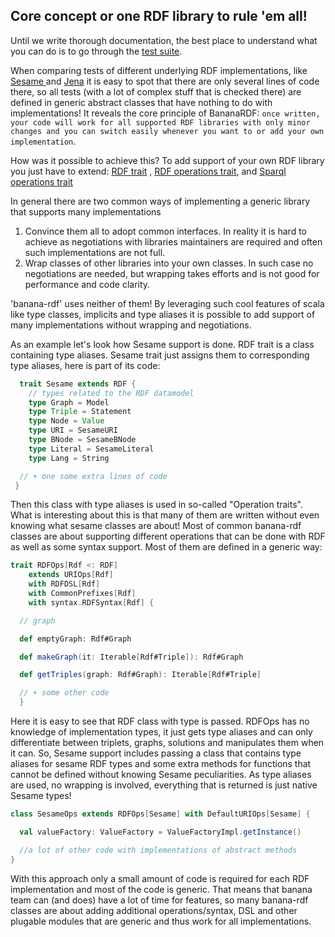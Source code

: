 Core concept or one RDF library to rule 'em all!
-------------------------------------------------

Until we write thorough documentation, the best place to understand
what you can do is to go through the [test
suite](https://github.com/w3c/banana-rdf/tree/master/rdf-test-suite).

When comparing tests of different underlying RDF implementations, like
 [Sesame ](https://github.com/w3c/banana-rdf/blob/master/sesame/src/test/scala/org/w3/banana/sesame/SesameSparqlEngineTest.scala) and
 [Jena](https://github.com/w3c/banana-rdf/blob/master/jena/src/test/scala/org/w3/banana/jena/JenaSparqlEngineTest.scala) it is easy to
  spot that there are only several lines of code there, so all tests (with a lot of complex stuff that is checked there) are defined in
  generic abstract classes that have nothing to do with implementations!
  It reveals the core principle of BananaRDF: `once written, your code will work for all supported RDF libraries with only minor changes
 and you can switch easily whenever you want to or add your own implementation`.

 How was it possible to achieve this?  To add support of your own RDF library you just have to extend:
   [RDF trait](https://github.com/w3c/banana-rdf/blob/master/rdf/common/src/main/scala/org/w3/banana/RDF.scala) ,
    [RDF operations trait](https://github.com/w3c/banana-rdf/blob/master/rdf/common/src/main/scala/org/w3/banana/RDFOps.scala),
    and [Sparql operations trait](https://github.com/w3c/banana-rdf/blob/master/rdf/common/src/main/scala/org/w3/banana/SparqlOps.scala)

 In general there are two common ways of implementing a generic library that supports many implementations
  1) Convince them all to adopt common interfaces. In reality it is hard to achieve as negotiations with libraries maintainers are required
  and often such implementations are not full.
  2) Wrap classes of other libraries into your own classes. In such case no negotiations are needed, but
  wrapping takes efforts and is not good for performance and code clarity.

  'banana-rdf' uses neither of them! By leveraging such cool features of scala like type classes, implicits and type aliases it is possible
  to add support of many implementations without wrapping and negotiations.

As an example let's look how Sesame support is done. RDF trait is a class containing type aliases. Sesame trait just assigns
them to corresponding type aliases, here is part of its code:

  ```scala
    trait Sesame extends RDF {
      // types related to the RDF datamodel
      type Graph = Model
      type Triple = Statement
      type Node = Value
      type URI = SesameURI
      type BNode = SesameBNode
      type Literal = SesameLiteral
      type Lang = String

    // + one some extra lines of code
   }
  ```
Then this class with type aliases is used in so-called "Operation traits". What is interesting about this is that many of them
are written without even knowing what sesame classes are about!
Most of common banana-rdf classes are about supporting different operations that can be done with RDF as well as some syntax support.
Most of them are defined in a generic way:

```scala
trait RDFOps[Rdf <: RDF]
    extends URIOps[Rdf]
    with RDFDSL[Rdf]
    with CommonPrefixes[Rdf]
    with syntax.RDFSyntax[Rdf] {

  // graph

  def emptyGraph: Rdf#Graph

  def makeGraph(it: Iterable[Rdf#Triple]): Rdf#Graph

  def getTriples(graph: Rdf#Graph): Iterable[Rdf#Triple]

  // + some other code
  }
```
Here it is easy to see that RDF class with type is passed. RDFOps has no knowledge of implementation types, it just gets type aliases
 and can only differentiate between triplets, graphs, solutions and manipulates them when it can.
 So, Sesame support includes passing a class that contains type aliases for sesame RDF types and some extra methods for functions
 that cannot be defined without knowing Sesame peculiarities. As type aliases are used, no wrapping is involved,
 everything that is returned is just native Sesame types!

 ```scala
 class SesameOps extends RDFOps[Sesame] with DefaultURIOps[Sesame] {

   val valueFactory: ValueFactory = ValueFactoryImpl.getInstance()

   //a lot of other code with implementations of abstract methods
}
```
With this approach only a small amount of code is required for each RDF implementation and most of the code is generic.
That means that banana team can (and does) have a lot of time for features, so many banana-rdf classes are about adding
additional operations/syntax, DSL and other plugable modules that are generic and thus work for all implementations.